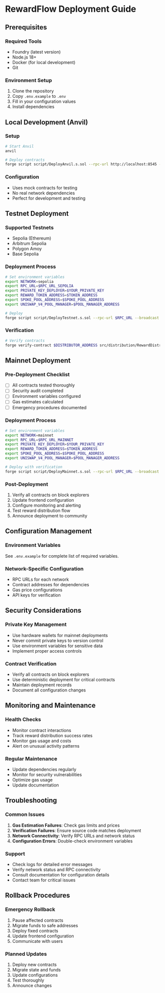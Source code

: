 # RewardFlow Deployment Guide

## Prerequisites

### Required Tools
- Foundry (latest version)
- Node.js 18+
- Docker (for local development)
- Git

### Environment Setup
1. Clone the repository
2. Copy `.env.example` to `.env`
3. Fill in your configuration values
4. Install dependencies

## Local Development (Anvil)

### Setup
```bash
# Start Anvil
anvil

# Deploy contracts
forge script script/DeployAnvil.s.sol --rpc-url http://localhost:8545 --broadcast
```

### Configuration
- Uses mock contracts for testing
- No real network dependencies
- Perfect for development and testing

## Testnet Deployment

### Supported Testnets
- Sepolia (Ethereum)
- Arbitrum Sepolia
- Polygon Amoy
- Base Sepolia

### Deployment Process
```bash
# Set environment variables
export NETWORK=sepolia
export RPC_URL=$RPC_URL_SEPOLIA
export PRIVATE_KEY_DEPLOYER=$YOUR_PRIVATE_KEY
export REWARD_TOKEN_ADDRESS=$TOKEN_ADDRESS
export SPOKE_POOL_ADDRESS=$SPOKE_POOL_ADDRESS
export UNISWAP_V4_POOL_MANAGER=$POOL_MANAGER_ADDRESS

# Deploy
forge script script/DeployTestnet.s.sol --rpc-url $RPC_URL --broadcast --verify
```

### Verification
```bash
# Verify contracts
forge verify-contract $DISTRIBUTOR_ADDRESS src/distribution/RewardDistributor.sol:RewardDistributor --chain-id sepolia
```

## Mainnet Deployment

### Pre-Deployment Checklist
- [ ] All contracts tested thoroughly
- [ ] Security audit completed
- [ ] Environment variables configured
- [ ] Gas estimates calculated
- [ ] Emergency procedures documented

### Deployment Process
```bash
# Set environment variables
export NETWORK=mainnet
export RPC_URL=$RPC_URL_MAINNET
export PRIVATE_KEY_DEPLOYER=$YOUR_PRIVATE_KEY
export REWARD_TOKEN_ADDRESS=$TOKEN_ADDRESS
export SPOKE_POOL_ADDRESS=$SPOKE_POOL_ADDRESS
export UNISWAP_V4_POOL_MANAGER=$POOL_MANAGER_ADDRESS

# Deploy with verification
forge script script/DeployMainnet.s.sol --rpc-url $RPC_URL --broadcast --verify
```

### Post-Deployment
1. Verify all contracts on block explorers
2. Update frontend configuration
3. Configure monitoring and alerting
4. Test reward distribution flow
5. Announce deployment to community

## Configuration Management

### Environment Variables
See `.env.example` for complete list of required variables.

### Network-Specific Configuration
- RPC URLs for each network
- Contract addresses for dependencies
- Gas price configurations
- API keys for verification

## Security Considerations

### Private Key Management
- Use hardware wallets for mainnet deployments
- Never commit private keys to version control
- Use environment variables for sensitive data
- Implement proper access controls

### Contract Verification
- Verify all contracts on block explorers
- Use deterministic deployment for critical contracts
- Maintain deployment records
- Document all configuration changes

## Monitoring and Maintenance

### Health Checks
- Monitor contract interactions
- Track reward distribution success rates
- Monitor gas usage and costs
- Alert on unusual activity patterns

### Regular Maintenance
- Update dependencies regularly
- Monitor for security vulnerabilities
- Optimize gas usage
- Update documentation

## Troubleshooting

### Common Issues
1. **Gas Estimation Failures**: Check gas limits and prices
2. **Verification Failures**: Ensure source code matches deployment
3. **Network Connectivity**: Verify RPC URLs and network status
4. **Configuration Errors**: Double-check environment variables

### Support
- Check logs for detailed error messages
- Verify network status and RPC connectivity
- Consult documentation for configuration details
- Contact team for critical issues

## Rollback Procedures

### Emergency Rollback
1. Pause affected contracts
2. Migrate funds to safe addresses
3. Deploy fixed contracts
4. Update frontend configuration
5. Communicate with users

### Planned Updates
1. Deploy new contracts
2. Migrate state and funds
3. Update configurations
4. Test thoroughly
5. Announce changes
